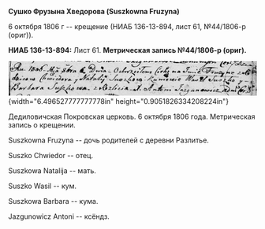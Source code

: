 **Сушко Фрузына Хведорова (Suszkowna Fruzyna)**

6 октября 1806 г -- крещение (НИАБ 136-13-894, лист 61, №44/1806-р
(ориг)).

**НИАБ 136-13-894:** Лист 61. **Метрическая запись №44/1806-р (ориг).**

![](./media/a79d64529d34559a5a1b1d6be9869e8385910e45.png){width="6.496527777777778in"
height="0.9051826334208224in"}

Дедиловичская Покровская церковь. 6 октября 1806 года. Метрическая
запись о крещении.

Suszkowna Fruzyna -- дочь родителей с деревни Разлитье.

Suszko Chwiedor -- отец.

Suszkowa Natalija -- мать.

Suszko Wasil -- кум.

Suszkowa Barbara -- кума.

Jazgunowicz Antoni -- ксёндз.
